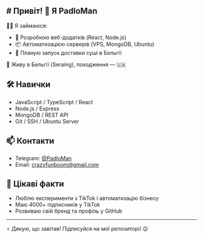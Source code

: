 ## # Привіт! 👋 Я PadloMan

👨‍💻 Я займаюся:
- 🚀 Розробкою веб-додатків (React, Node.js)
- 📦 Автоматизацією серверів (VPS, MongoDB, Ubuntu)
- 🍣 Планую запуск доставки суші в Бельгії

📍 Живу в Бельгії (Seraing), походження — 🇺🇦

## 🛠️ Навички
- JavaScript / TypeScript / React
- Node.js / Express
- MongoDB / REST API
- Git / SSH / Ubuntu Server

## 📫 Контакти
- Telegram: [@PadloMan](https://t.me/PadloMan)
- Email: crazyfunboom@gmail.com

## 🧠 Цікаві факти
- Люблю експерименти з TikTok і автоматизацію бізнесу
- Маю 4000+ підписників у TikTok
- Розвиваю свій бренд та профіль у GitHub

---

⭐ Дякую, що завітав! Підписуйся на мої репозиторії 😉

<!--
**PadloMan/PadloMan** is a ✨ _special_ ✨ repository because its `README.md` (this file) appears on your GitHub profile.

Here are some ideas to get you started:

- 🔭 I’m currently working on ...
- 🌱 I’m currently learning ...
- 👯 I’m looking to collaborate on ...
- 🤔 I’m looking for help with ...
- 💬 Ask me about ...
- 📫 How to reach me: ...
- 😄 Pronouns: ...
- ⚡ Fun fact: ...
-->
